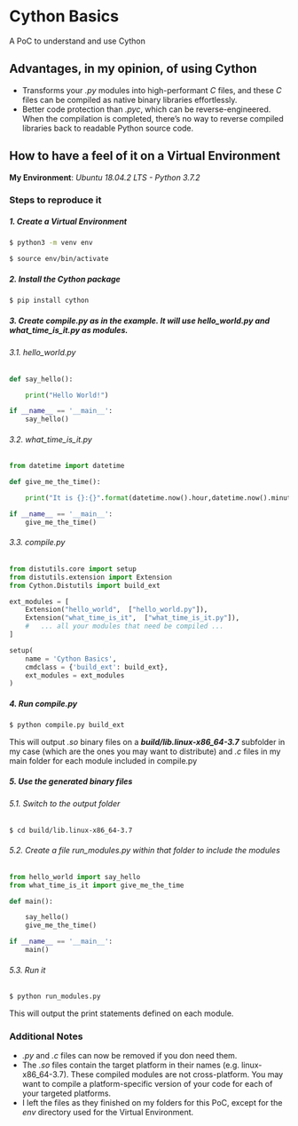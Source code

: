 # Cython Basics 
A PoC to understand and use Cython

## Advantages, in my opinion, of using Cython
* Transforms your *.py* modules into high-performant *C* files, and these *C* files can be compiled as native binary libraries effortlessly.
* Better code protection than *.pyc*, which can be reverse-engineered. When the compilation is completed, there’s no way to reverse compiled libraries back to readable Python source code.

## How to have a feel of it on a Virtual Environment

**My Environment**: *Ubuntu 18.04.2 LTS - Python 3.7.2*

### Steps to reproduce it

##### 1. Create a Virtual Environment
```bash
$ python3 -m venv env

$ source env/bin/activate
```

##### 2. Install the Cython package
```bash
$ pip install cython
```

##### 3. Create *compile.py* as in the example. It will use *hello_world.py* and *what_time_is_it.py* as modules.

###### 3.1. hello_world.py
```python
def say_hello():

    print("Hello World!")

if __name__ == '__main__':
    say_hello()
```
###### 3.2. what_time_is_it.py
```python
from datetime import datetime

def give_me_the_time():

    print("It is {}:{}".format(datetime.now().hour,datetime.now().minute))

if __name__ == '__main__':
    give_me_the_time()
```
###### 3.3. compile.py
```python
from distutils.core import setup
from distutils.extension import Extension
from Cython.Distutils import build_ext

ext_modules = [
    Extension("hello_world",  ["hello_world.py"]),
    Extension("what_time_is_it",  ["what_time_is_it.py"]),
    #   ... all your modules that need be compiled ...
]

setup(
    name = 'Cython Basics',
    cmdclass = {'build_ext': build_ext},
    ext_modules = ext_modules
)
```

##### 4. Run compile.py 
```bash
$ python compile.py build_ext
```

This will output *.so* binary files on a **_build/lib.linux-x86_64-3.7_** subfolder in my case (which are the ones you may want to distribute) and *.c* files in my main folder for each module included in compile.py

##### 5. Use the generated binary files

###### 5.1. Switch to the output folder
```bash
$ cd build/lib.linux-x86_64-3.7
```
###### 5.2. Create a file *run_modules.py* within that folder to include the modules
```python
from hello_world import say_hello
from what_time_is_it import give_me_the_time

def main():

    say_hello()
    give_me_the_time()

if __name__ == '__main__':
    main()
```

###### 5.3. Run it
```bash
$ python run_modules.py
```

This will output the print statements defined on each module.


### Additional Notes

+ *.py* and *.c* files can now be removed if you don need them.
+ The *.so* files contain the target platform in their names (e.g. linux-x86_64-3.7). These compiled modules are not cross-platform. You may want to compile a platform-specific version of your code for each of your targeted platforms.
+ I left the files as they finished on my folders for this PoC, except for the *env* directory used for the Virtual Environment.